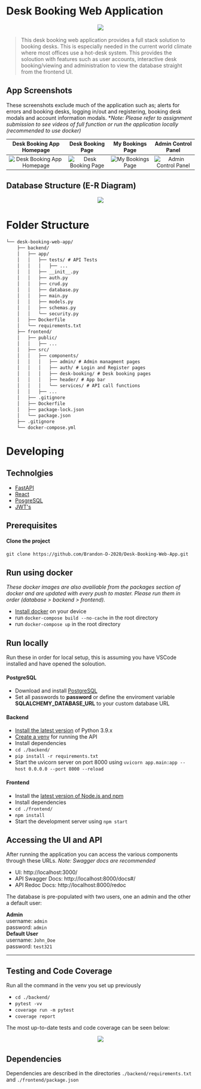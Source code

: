 # Desk Booking Web Application

<div align="center">
    <a href="https://github.com/Brandon-D-2020/Desk-Booking-Web-App">
        <img src="https://raw.githubusercontent.com/Brandon-D-2020/Desk-Booking-Web-App/master/.github/logo.png" crossorigin>
    </a>
</div>

> This desk booking web application provides a full stack solution to booking desks. This is especially needed in the current world climate where most offices use a hot-desk system. This provides the soloution with features such as user accounts, interactive desk booking/viewing and administration to view the database straight from the frontend UI.

## App Screenshots

These screenshots exclude much of the application such as; alerts for errors and booking desks, logging in/out and registering, booking desk modals and account information modals. \*_Note: Please refer to assignment submission to see videos of full function or run the application locally (recommended to use docker)_

|                                                                         Desk Booking App Homepage                                                                         |                                                                             Desk Booking Page                                                                             |                                                                            My Bookings Page                                                                             |                                                                         Admin Control Panel                                                                          |
| :-----------------------------------------------------------------------------------------------------------------------------------------------------------------------: | :-----------------------------------------------------------------------------------------------------------------------------------------------------------------------: | :---------------------------------------------------------------------------------------------------------------------------------------------------------------------: | :------------------------------------------------------------------------------------------------------------------------------------------------------------------: |
| <img src="https://raw.githubusercontent.com/Brandon-D-2020/Desk-Booking-Web-App/master/.github/home-page.png" title="Desk Booking App Homepage" width="100%" crossorigin> | <img src="https://raw.githubusercontent.com/Brandon-D-2020/Desk-Booking-Web-App/master/.github/desk-booking-page.png" title="Desk Booking Page" width="100%" crossorigin> | <img src="https://raw.githubusercontent.com/Brandon-D-2020/Desk-Booking-Web-App/master/.github/my-bookings-page.png" title="My Bookings Page" width="100%" crossorigin> | <img src="https://raw.githubusercontent.com/Brandon-D-2020/Desk-Booking-Web-App/master/.github/admin-page.png" title="Admin Control Panel" width="100%" crossorigin> |

## Database Structure (E-R Diagram)

<div align="center">
    <img src="https://raw.githubusercontent.com/Brandon-D-2020/Desk-Booking-Web-App/master/.github/ER-diagram.png" crossorigin>
</div>

# Folder Structure

```
└── desk-booking-web-app/
    ├── backend/
    │   ├── app/
    │   │   ├── tests/ # API Tests
    │   │   │   ├── ...
    │   │   ├── __init__.py
    │   │   ├── auth.py
    │   │   ├── crud.py
    │   │   ├── database.py
    │   │   ├── main.py
    │   │   ├── models.py
    │   │   ├── schemas.py
    │   │   └── security.py
    │   ├── Dockerfile
    │   └── requirements.txt
    ├── frontend/
    │   ├── public/
    │   │   ├── ...
    │   ├── src/
    │   │   ├── components/
    │   │   │   ├── admin/ # Admin managment pages
    │   │   │   ├── auth/ # Login and Register pages
    │   │   │   ├── desk-booking/ # Desk booking pages
    │   │   │   ├── header/ # App bar
    │   │   │   └── services/ # API call functions
    │   │   ├── ...
    │   ├── .gitignore
    │   ├── Dockerfile
    │   ├── package-lock.json
    │   └── package.json
    ├── .gitignore
    └── docker-compose.yml
```

# Developing

## Technolgies

- [FastAPI](https://fastapi.tiangolo.com/)
- [React](https://reactjs.org/)
- [PosgreSQL](https://www.postgresql.org/)
- [JWT's](https://jwt.io/)

## Prerequisites

#### Clone the project

    git clone https://github.com/Brandon-D-2020/Desk-Booking-Web-App.git

####

## Run using docker
_These docker images are also availiable from the packages section of docker and are updated with every push to master. Please run them in order (database > backend > frontend)._
- [Install docker](https://docs.docker.com/get-docker/) on your device
- run `docker-compose build --no-cache` in the root directory
- run `docker-compose up` in the root directory

## Run locally

Run these in order for local setup, this is assuming you have VSCode installed and have opened the soloution.

#### PostgreSQL

- Download and install [PostgreSQL](https://www.postgresql.org/download/)
- Set all passwords to **password** or define the enviroment variable **SQLALCHEMY_DATABASE_URL** to your custom database URL

#### Backend

- [Install the latest version](https://www.python.org/downloads/) of Python 3.9.x
- [Create a venv](https://code.visualstudio.com/docs/python/environments) for running the API
- Install dependencies
- `cd ./backend/`
- `pip install -r requirements.txt`
- Start the uvicorn server on port 8000 using `uvicorn app.main:app --host 0.0.0.0 --port 8000 --reload`

#### Frontend

- Install the [latest version of Node.js and npm](https://docs.npmjs.com/downloading-and-installing-node-js-and-npm)
- Install dependencies
- `cd ./frontend/`
- `npm install`
- Start the development server using `npm start`

## Accessing the UI and API

After running the application you can access the various components through these URLs.
_Note: Swagger docs are recommended_

- UI: http://localhost:3000/
- API Swagger Docs: http://localhost:8000/docs#/
- API Redoc Docs: http://localhost:8000/redoc

The database is pre-populated with two users, one an admin and the other a default user:

**Admin**  
username: `admin`  
password: `admin`  
**Default User**  
username: `John_Doe`  
password: `test321`

---

## Testing and Code Coverage

Run all the command in the venv you set up previously

- `cd ./backend/`
- `pytest -vv`
- `coverage run -m pytest `
- `coverage report`

The most up-to-date tests and code coverage can be seen below:

<div align="center">
    <img src="https://raw.githubusercontent.com/Brandon-D-2020/Desk-Booking-Web-App/master/.github/tests.png" crossorigin>
</div>

## Dependencies

Dependencies are described in the directories `./backend/requirements.txt` and `./frontend/package.json`
